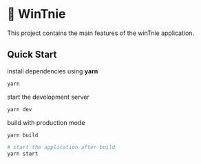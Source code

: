 # 🐨 WinTnie

This project contains the main features of the winTnie application.


## Quick Start

install dependencies using **yarn**

```sh
yarn
```

start the development server
```sh
yarn dev
```

build with production mode
```sh
yarn build

# start the application after build
yarn start
```
